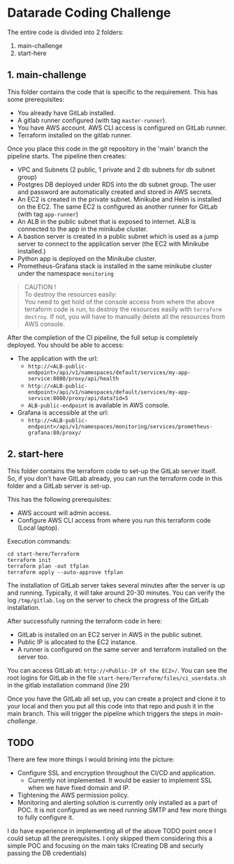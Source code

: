 # Datarade Coding Challenge
The entire code is divided into 2 folders:
1. main-challenge
2. start-here

## 1. main-challenge
This folder contains the code that is specific to the requirement. This has some prerequisites:
- You already have GitLab installed.
- A gitlab runner configured (with tag `master-runner`).
- You have AWS account. AWS CLI access is configured on GitLab runner.
- Terraform installed on the gitlab runner.

Once you place this code in the git repository in the 'main' branch the pipeline starts. The pipeline then creates:
- VPC and Subnets (2 public, 1 private and 2 db subnets for db subnet group)
- Postgres DB deployed under RDS into the db subnet group. The user and password are automatically created and stored in AWS secrets.
- An EC2 is created in the private subnet. Minikube and Helm is installed on the EC2. The same EC2 is configured as another runner for GitLab (with tag `app-runner`)
- An ALB in the public subnet that is exposed to internet. ALB is connected to the app in the minikube cluster.
- A bastion server is created in a public subnet which is used as a jump server to connect to the application server (the EC2 with Minikube installed.)
- Python app is deployed on the Minikube cluster.
- Prometheus-Grafana stack is installed in the same minikube cluster under the namespace `monitoring`

>CAUTION !<br>
> To destroy the resources easily:<br>
>You need to get hold of the console access from where the above terraform code is run, to destroy the resources easily with `terraform destroy`. If not, you will have to manually delete all the resources from AWS console.


After the completion of the CI pipeline, the full setup is completely deployed. You should be able to access:
- The application with the url:
    - `http://<ALB-public-endpoint>/api/v1/namespaces/default/services/my-app-service:8080/proxy/api/health`
    - `http://<ALB-public-endpoint>/api/v1/namespaces/default/services/my-app-service:8080/proxy/api/data?id=5`
    - `ALB-public-endpoint` is available in AWS console.
- Grafana is accessible at the url:
    - `http://<ALB-public-endpoint>/api/v1/namespaces/monitoring/services/prometheus-grafana:80/proxy/`

## 2. start-here
This folder contains the terraform code to set-up the GitLab server itself. So, if you don't have GitLab already, you can run the terraform code in this folder and a GitLab server is set-up.

This has the following prerequisites:
- AWS account will admin access.
- Configure AWS CLI access from where you run this terraform code (Local laptop).

Execution commands:
```
cd start-here/Terraform
terraform init
terraform plan -out tfplan
terraform apply --auto-approve tfplan
```

The installation of GitLab server takes several minutes after the server is up and running. Typically, it will take around 20-30 minutes. You can verify the log `/tmp/gitlab.log` on the server to check the progress of the GitLab installation.

After successfully running the terraform code in here:
- GitLab is installed on an EC2 server in AWS in the public subnet.
- Public IP is allocated to the EC2 instance.
- A runner is configured on the same server and terraform installed on the server too.

You can access GitLab at: `http://<Public-IP of the EC2>/`. You can see the root logins for GitLab in the file `start-here/Terraform/files/ci_userdata.sh` in the gitlab installation command (line 29)

Once you have the GitLab all set up, you can create a project and clone it to your local and then you put all this code into that repo and push it in the main branch. This will trigger the pipeline which triggers the steps in *main-challenge*.

## TODO
There are few more things I would brining into the picture:
- Configure SSL and encryption throughout the CI/CD and application.
    - Currently not implemented. It would be easier to implement SSL when we have fixed domain and IP.
- Tightening the AWS permission policy.
- Monitoring and alerting solution is currently only installed as a part of POC. It is not configured as we need running SMTP and few more things to fully configure it.

I do have experience in implementing all of the above TODO point once I could setup all the prerequisites. I only skipped them considering this a simple POC and focusing on the main taks (Creating DB and securly passing the DB credentials)